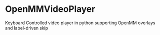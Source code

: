 # OpenMMVideoPlayer
Keyboard Controlled video player in python supporting OpenMM overlays and label-driven skip
